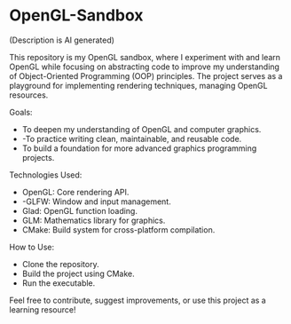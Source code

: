 # OpenGL-Sandbox
(Description is AI generated)

This repository is my OpenGL sandbox, where I experiment with and learn OpenGL while focusing on abstracting code to improve my understanding of Object-Oriented Programming (OOP) principles. The project serves as a playground for implementing rendering techniques, managing OpenGL resources.

Goals:
 - To deepen my understanding of OpenGL and computer graphics.
 - -To practice writing clean, maintainable, and reusable code.
 - To build a foundation for more advanced graphics programming projects.

Technologies Used:
 - OpenGL: Core rendering API.
 - -GLFW: Window and input management.
 - Glad: OpenGL function loading.
 - GLM: Mathematics library for graphics.
 - CMake: Build system for cross-platform compilation.

How to Use:
 - Clone the repository.
 - Build the project using CMake.
 - Run the executable.

Feel free to contribute, suggest improvements, or use this project as a learning resource!
